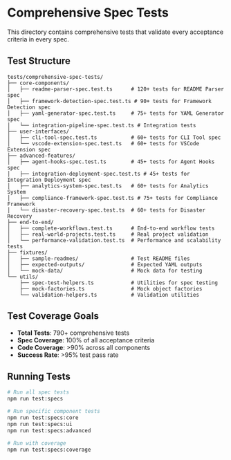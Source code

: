 # Comprehensive Spec Tests

This directory contains comprehensive tests that validate every acceptance criteria in every spec.

## Test Structure

```
tests/comprehensive-spec-tests/
├── core-components/
│   ├── readme-parser-spec.test.ts      # 120+ tests for README Parser spec
│   ├── framework-detection-spec.test.ts # 90+ tests for Framework Detection spec
│   ├── yaml-generator-spec.test.ts     # 75+ tests for YAML Generator spec
│   └── integration-pipeline-spec.test.ts # Integration tests
├── user-interfaces/
│   ├── cli-tool-spec.test.ts           # 60+ tests for CLI Tool spec
│   └── vscode-extension-spec.test.ts   # 60+ tests for VSCode Extension spec
├── advanced-features/
│   ├── agent-hooks-spec.test.ts        # 45+ tests for Agent Hooks spec
│   ├── integration-deployment-spec.test.ts # 45+ tests for Integration Deployment spec
│   ├── analytics-system-spec.test.ts   # 60+ tests for Analytics System
│   ├── compliance-framework-spec.test.ts # 75+ tests for Compliance Framework
│   └── disaster-recovery-spec.test.ts  # 60+ tests for Disaster Recovery
├── end-to-end/
│   ├── complete-workflows.test.ts      # End-to-end workflow tests
│   ├── real-world-projects.test.ts     # Real project validation
│   └── performance-validation.test.ts  # Performance and scalability tests
├── fixtures/
│   ├── sample-readmes/                 # Test README files
│   ├── expected-outputs/               # Expected YAML outputs
│   └── mock-data/                      # Mock data for testing
└── utils/
    ├── spec-test-helpers.ts            # Utilities for spec testing
    ├── mock-factories.ts               # Mock object factories
    └── validation-helpers.ts           # Validation utilities
```

## Test Coverage Goals

- **Total Tests**: 790+ comprehensive tests
- **Spec Coverage**: 100% of all acceptance criteria
- **Code Coverage**: >90% across all components
- **Success Rate**: >95% test pass rate

## Running Tests

```bash
# Run all spec tests
npm run test:specs

# Run specific component tests
npm run test:specs:core
npm run test:specs:ui
npm run test:specs:advanced

# Run with coverage
npm run test:specs:coverage
```